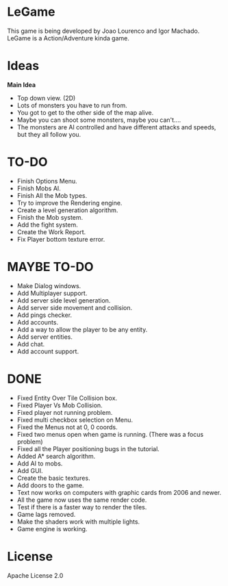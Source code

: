 LeGame
======

This game is being developed by Joao Lourenco and Igor Machado. 
LeGame is a Action/Adventure kinda game.

**Ideas**
====
**Main Idea**
- Top down view. (2D)
- Lots of monsters you have to run from.
- You got to get to the other side of the map alive.
- Maybe you can shoot some monsters, maybe you can't....
- The monsters are AI controlled and have different attacks and speeds, but they all follow you.


TO-DO
====
- Finish Options Menu.
- Finish Mobs AI.
- Finish All the Mob types.
- Try to improve the Rendering engine.
- Create a level generation algorithm.
- Finish the Mob system.
- Add the fight system.
- Create the Work Report.
- Fix Player bottom texture error.


MAYBE TO-DO
==== 
- Make Dialog windows.
- Add Multiplayer support.
- Add server side level generation.
- Add server side movement and collision.
- Add pings checker.
- Add accounts.
- Add a way to allow the player to be any entity.
- Add server entities.
- Add chat.
- Add account support.

DONE
====
- Fixed Entity Over Tile Collision box.
- Fixed Player Vs Mob Collision.
- Fixed player not running problem.
- Fixed multi checkbox selection on Menu.
- Fixed the Menus not at 0, 0 coords.
- Fixed two menus open when game is running. (There was a focus problem)
- Fixed all the Player positioning bugs in the tutorial.
- Added A* search algorithm.
- Add AI to mobs.
- Add GUI.
- Create the basic textures.
- Add doors to the game.
- Text now works on computers with graphic cards from 2006 and newer. 
- All the game now uses the same render code. 
- Test if there is a faster way to render the tiles.
- Game lags removed.
- Make the shaders work with multiple lights.
- Game engine is working.

License
======
Apache License 2.0